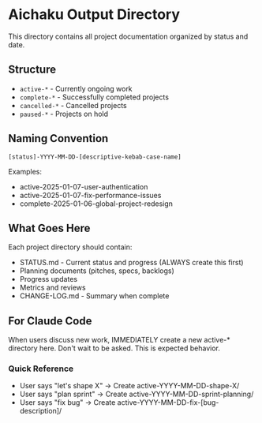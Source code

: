 # Aichaku Output Directory

This directory contains all project documentation organized by status and date.

## Structure

- `active-*` - Currently ongoing work
- `complete-*` - Successfully completed projects
- `cancelled-*` - Cancelled projects
- `paused-*` - Projects on hold

## Naming Convention

`[status]-YYYY-MM-DD-[descriptive-kebab-case-name]`

Examples:

- active-2025-01-07-user-authentication
- active-2025-01-07-fix-performance-issues
- complete-2025-01-06-global-project-redesign

## What Goes Here

Each project directory should contain:

- STATUS.md - Current status and progress (ALWAYS create this first)
- Planning documents (pitches, specs, backlogs)
- Progress updates
- Metrics and reviews
- CHANGE-LOG.md - Summary when complete

## For Claude Code

When users discuss new work, IMMEDIATELY create a new active-* directory here.
Don't wait to be asked. This is expected behavior.

### Quick Reference

- User says "let's shape X" → Create active-YYYY-MM-DD-shape-X/
- User says "plan sprint" → Create active-YYYY-MM-DD-sprint-planning/
- User says "fix bug" → Create active-YYYY-MM-DD-fix-[bug-description]/

